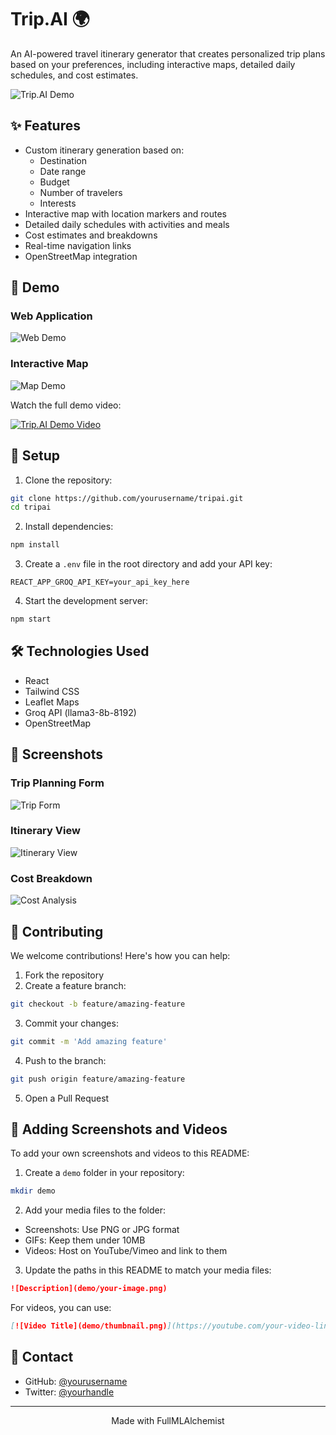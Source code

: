 # Trip.AI 🌍

An AI-powered travel itinerary generator that creates personalized trip plans based on your preferences, including interactive maps, detailed daily schedules, and cost estimates.

![Trip.AI Demo](path_to_your_demo.gif)

## ✨ Features

- Custom itinerary generation based on:
  - Destination
  - Date range
  - Budget
  - Number of travelers
  - Interests
- Interactive map with location markers and routes
- Detailed daily schedules with activities and meals
- Cost estimates and breakdowns
- Real-time navigation links
- OpenStreetMap integration

## 🎥 Demo

### Web Application
![Web Demo](path_to_web_demo.png)

### Interactive Map
![Map Demo](path_to_map_demo.png)

Watch the full demo video:

[![Trip.AI Demo Video](path_to_video_thumbnail.png)](path_to_your_video)

## 🚀 Setup

1. Clone the repository:
```bash
git clone https://github.com/yourusername/tripai.git
cd tripai
```

2. Install dependencies:
```bash
npm install
```

3. Create a `.env` file in the root directory and add your API key:
```
REACT_APP_GROQ_API_KEY=your_api_key_here
```

4. Start the development server:
```bash
npm start
```

## 🛠️ Technologies Used

- React
- Tailwind CSS
- Leaflet Maps
- Groq API (llama3-8b-8192)
- OpenStreetMap

## 📱 Screenshots

### Trip Planning Form
![Trip Form](path_to_form_screenshot.png)

### Itinerary View
![Itinerary View](path_to_itinerary_screenshot.png)

### Cost Breakdown
![Cost Analysis](path_to_cost_screenshot.png)

## 🤝 Contributing

We welcome contributions! Here's how you can help:

1. Fork the repository
2. Create a feature branch:
```bash
git checkout -b feature/amazing-feature
```
3. Commit your changes:
```bash
git commit -m 'Add amazing feature'
```
4. Push to the branch:
```bash
git push origin feature/amazing-feature
```
5. Open a Pull Request

## 📝 Adding Screenshots and Videos

To add your own screenshots and videos to this README:

1. Create a `demo` folder in your repository:
```bash
mkdir demo
```

2. Add your media files to the folder:
- Screenshots: Use PNG or JPG format
- GIFs: Keep them under 10MB
- Videos: Host on YouTube/Vimeo and link to them

3. Update the paths in this README to match your media files:
```markdown
![Description](demo/your-image.png)
```

For videos, you can use:
```markdown
[![Video Title](demo/thumbnail.png)](https://youtube.com/your-video-link)
```


## 📧 Contact

- GitHub: [@yourusername](https://github.com/yourusername)
- Twitter: [@yourhandle](https://twitter.com/yourhandle)

---

<p align="center">
  Made with FullMLAlchemist
</p>
